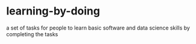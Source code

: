 # learning-by-doing
a set of tasks for people to learn basic software and data science skills by completing the tasks
